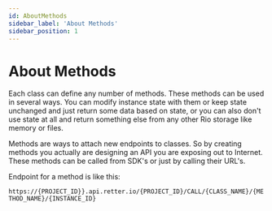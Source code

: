 ```yaml
---
id: AboutMethods
sidebar_label: 'About Methods'
sidebar_position: 1
---
```


# About Methods

Each class can define any number of methods. These methods can be used in several ways. You can modify instance state with them or keep state unchanged and just return some data based on state, or you can also don't use state at all and return something else from any other Rio storage like memory or files.

Methods are ways to attach new endpoints to classes. So by creating methods you actually are designing an API you are exposing out to Internet. These methods can be called from SDK's or just by calling their URL's.

Endpoint for a method is like this:

`https://{PROJECT_ID}}.api.retter.io/{PROJECT_ID}/CALL/{CLASS_NAME}/{METHOD_NAME}/{INSTANCE_ID}`